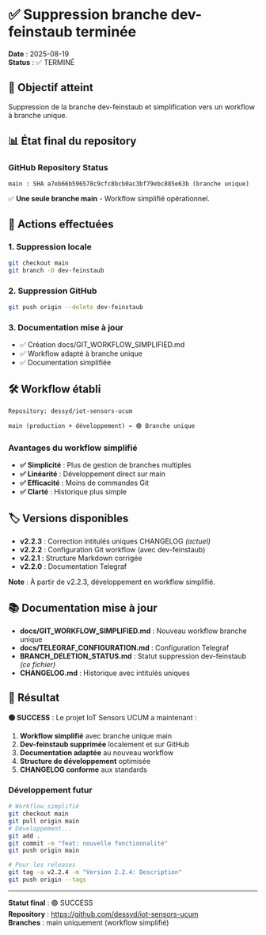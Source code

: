 # ✅ Suppression branche dev-feinstaub terminée

**Date** : 2025-08-19  
**Status** : ✅ TERMINÉ  

## 🎯 Objectif atteint

Suppression de la branche dev-feinstaub et simplification vers un workflow à branche unique.

## 📊 État final du repository

### GitHub Repository Status

```text
main : SHA a7eb66b596578c9cfc8bcb0ac3bf79ebc885e63b (branche unique)
```

✅ **Une seule branche main** - Workflow simplifié opérationnel.

## 🔄 Actions effectuées

### 1. Suppression locale
```bash
git checkout main
git branch -D dev-feinstaub
```

### 2. Suppression GitHub
```bash
git push origin --delete dev-feinstaub
```

### 3. Documentation mise à jour
- ✅ Création docs/GIT_WORKFLOW_SIMPLIFIED.md
- ✅ Workflow adapté à branche unique
- ✅ Documentation simplifiée

## 🛠️ Workflow établi

```text
Repository: dessyd/iot-sensors-ucum

main (production + développement) ← 🟢 Branche unique
```

### Avantages du workflow simplifié

- **✅ Simplicité** : Plus de gestion de branches multiples
- **✅ Linéarité** : Développement direct sur main
- **✅ Efficacité** : Moins de commandes Git
- **✅ Clarté** : Historique plus simple

## 🏷️ Versions disponibles

- **v2.2.3** : Correction intitulés uniques CHANGELOG *(actuel)*
- **v2.2.2** : Configuration Git workflow (avec dev-feinstaub)  
- **v2.2.1** : Structure Markdown corrigée
- **v2.2.0** : Documentation Telegraf

**Note** : À partir de v2.2.3, développement en workflow simplifié.

## 📚 Documentation mise à jour

- **docs/GIT_WORKFLOW_SIMPLIFIED.md** : Nouveau workflow branche unique
- **docs/TELEGRAF_CONFIGURATION.md** : Configuration Telegraf
- **BRANCH_DELETION_STATUS.md** : Statut suppression dev-feinstaub *(ce fichier)*
- **CHANGELOG.md** : Historique avec intitulés uniques

## 🎉 Résultat

**🟢 SUCCESS** : Le projet IoT Sensors UCUM a maintenant :

1. **Workflow simplifié** avec branche unique main
2. **Dev-feinstaub supprimée** localement et sur GitHub  
3. **Documentation adaptée** au nouveau workflow
4. **Structure de développement** optimisée
5. **CHANGELOG conforme** aux standards

### Développement futur

```bash
# Workflow simplifié
git checkout main
git pull origin main
# Développement...
git add .
git commit -m "feat: nouvelle fonctionnalité"
git push origin main

# Pour les releases
git tag -a v2.2.4 -m "Version 2.2.4: Description"
git push origin --tags
```

---

**Statut final** : 🟢 SUCCESS  
**Repository** : https://github.com/dessyd/iot-sensors-ucum  
**Branches** : main uniquement (workflow simplifié)

